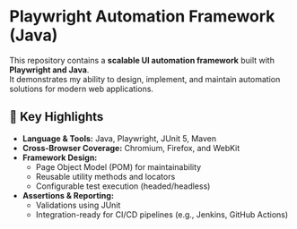 # Playwright Automation Framework (Java)

This repository contains a **scalable UI automation framework** built with **Playwright and Java**.  
It demonstrates my ability to design, implement, and maintain automation solutions for modern web applications.

## 🔹 Key Highlights
- **Language & Tools:** Java, Playwright, JUnit 5, Maven
- **Cross-Browser Coverage:** Chromium, Firefox, and WebKit
- **Framework Design:**
  - Page Object Model (POM) for maintainability
  - Reusable utility methods and locators
  - Configurable test execution (headed/headless)
- **Assertions & Reporting:**
  - Validations using JUnit
  - Integration-ready for CI/CD pipelines (e.g., Jenkins, GitHub Actions)
